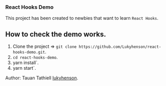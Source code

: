 ### React Hooks Demo

This project has been created to newbies that want to learn `React Hooks`.

## How to check the demo works.

1. Clone the project => `git clone https://github.com/Lukyhenson/react-hooks-demo.git`.
2. `cd react-hooks-demo`.
3. yarn install`.
4. yarn start`.

Author: Tauan Tathiell [lukyhenson](https://github.com/Lukyhenson).
